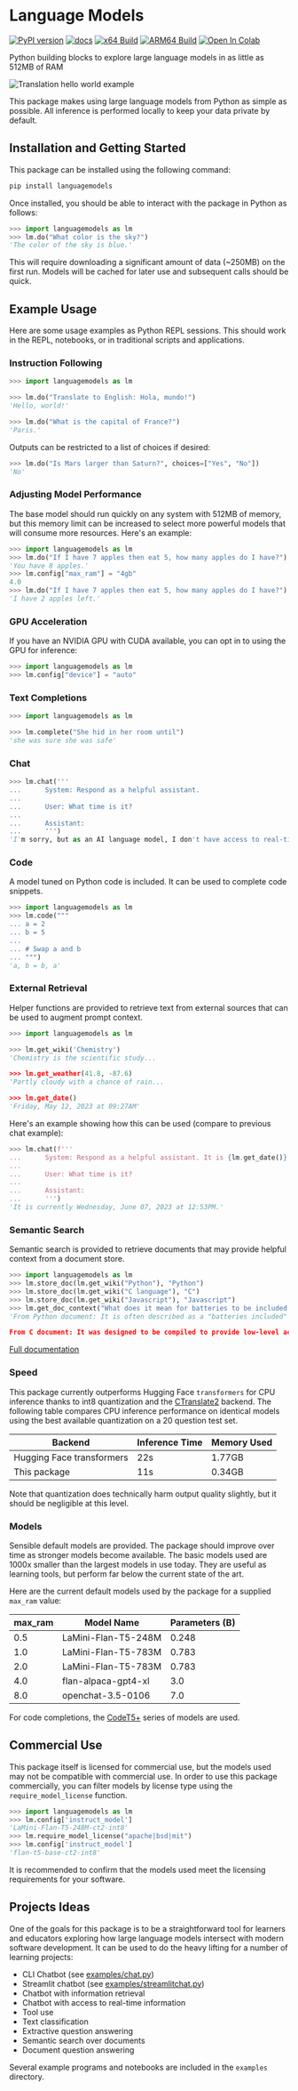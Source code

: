 Language Models
===============

[![PyPI version](https://badge.fury.io/py/languagemodels.svg)](https://badge.fury.io/py/languagemodels)
[![docs](https://img.shields.io/badge/docs-online-brightgreen)](https://languagemodels.netlify.app/)
[![x64 Build](https://github.com/jncraton/languagemodels/actions/workflows/build.yml/badge.svg)](https://github.com/jncraton/languagemodels/actions/workflows/build.yml)
[![ARM64 Build](https://github.com/jncraton/languagemodels/actions/workflows/pi.yml/badge.svg)](https://github.com/jncraton/languagemodels/actions/workflows/pi.yml)
[![Open In Colab](https://colab.research.google.com/assets/colab-badge.svg)](https://colab.research.google.com/github/jncraton/languagemodels/blob/master/examples/translate.ipynb)

Python building blocks to explore large language models in as little as 512MB of RAM

![Translation hello world example](media/hello.gif)

This package makes using large language models from Python as simple as possible. All inference is performed locally to keep your data private by default.

Installation and Getting Started
--------------------------------

This package can be installed using the following command:

```sh
pip install languagemodels
```

Once installed, you should be able to interact with the package in Python as follows:

```python
>>> import languagemodels as lm
>>> lm.do("What color is the sky?")
'The color of the sky is blue.'
```

This will require downloading a significant amount of data (~250MB) on the first run. Models will be cached for later use and subsequent calls should be quick.

Example Usage
-------------

Here are some usage examples as Python REPL sessions. This should work in the REPL, notebooks, or in traditional scripts and applications.

### Instruction Following

```python
>>> import languagemodels as lm

>>> lm.do("Translate to English: Hola, mundo!")
'Hello, world!'

>>> lm.do("What is the capital of France?")
'Paris.'
```

Outputs can be restricted to a list of choices if desired:

```python
>>> lm.do("Is Mars larger than Saturn?", choices=["Yes", "No"])
'No'
```

### Adjusting Model Performance

The base model should run quickly on any system with 512MB of memory, but this memory limit can be increased to select more powerful models that will consume more resources. Here's an example:

```python
>>> import languagemodels as lm
>>> lm.do("If I have 7 apples then eat 5, how many apples do I have?")
'You have 8 apples.'
>>> lm.config["max_ram"] = "4gb"
4.0
>>> lm.do("If I have 7 apples then eat 5, how many apples do I have?")
'I have 2 apples left.'
```

### GPU Acceleration

If you have an NVIDIA GPU with CUDA available, you can opt in to using the GPU for inference:

```python
>>> import languagemodels as lm
>>> lm.config["device"] = "auto"
```

### Text Completions

```python
>>> import languagemodels as lm

>>> lm.complete("She hid in her room until")
'she was sure she was safe'
```

### Chat

```python
>>> lm.chat('''
...      System: Respond as a helpful assistant.
...
...      User: What time is it?
...
...      Assistant:
...      ''')
'I'm sorry, but as an AI language model, I don't have access to real-time information. Please provide me with the specific time you are asking for so that I can assist you better.'
```

### Code

A model tuned on Python code is included. It can be used to complete code snippets.

```python
>>> import languagemodels as lm
>>> lm.code("""
... a = 2
... b = 5
...
... # Swap a and b
... """)
'a, b = b, a'
```

### External Retrieval

Helper functions are provided to retrieve text from external sources that can be used to augment prompt context.

```python
>>> import languagemodels as lm

>>> lm.get_wiki('Chemistry')
'Chemistry is the scientific study...

>>> lm.get_weather(41.8, -87.6)
'Partly cloudy with a chance of rain...

>>> lm.get_date()
'Friday, May 12, 2023 at 09:27AM'
```

Here's an example showing how this can be used (compare to previous chat example):

```python
>>> lm.chat(f'''
...      System: Respond as a helpful assistant. It is {lm.get_date()}
...
...      User: What time is it?
...
...      Assistant:
...      ''')
'It is currently Wednesday, June 07, 2023 at 12:53PM.'
```

### Semantic Search

Semantic search is provided to retrieve documents that may provide helpful context from a document store.

```python
>>> import languagemodels as lm
>>> lm.store_doc(lm.get_wiki("Python"), "Python")
>>> lm.store_doc(lm.get_wiki("C language"), "C")
>>> lm.store_doc(lm.get_wiki("Javascript"), "Javascript")
>>> lm.get_doc_context("What does it mean for batteries to be included in a language?")
'From Python document: It is often described as a "batteries included" language due to its comprehensive standard library.Guido van Rossum began working on Python in the late 1980s as a successor to the ABC programming language and first released it in 1991 as Python 0.9.

From C document: It was designed to be compiled to provide low-level access to memory and language constructs that map efficiently to machine instructions, all with minimal runtime support.'
```

[Full documentation](https://languagemodels.netlify.app/)

### Speed

This package currently outperforms Hugging Face `transformers` for CPU inference thanks to int8 quantization and the [CTranslate2](https://github.com/OpenNMT/CTranslate2) backend. The following table compares CPU inference performance on identical models using the best available quantization on a 20 question test set.

| Backend                   | Inference Time | Memory Used |
|---------------------------|----------------|-------------|
| Hugging Face transformers | 22s            | 1.77GB      |
| This package              | 11s            | 0.34GB      |

Note that quantization does technically harm output quality slightly, but it should be negligible at this level.

### Models

Sensible default models are provided. The package should improve over time as stronger models become available. The basic models used are 1000x smaller than the largest models in use today. They are useful as learning tools, but perform far below the current state of the art.

Here are the current default models used by the package for a supplied `max_ram` value:

| max_ram | Model Name            | Parameters (B)
| ------- | --------------------- | --------------
| 0.5     | LaMini-Flan-T5-248M   | 0.248
| 1.0     | LaMini-Flan-T5-783M   | 0.783
| 2.0     | LaMini-Flan-T5-783M   | 0.783
| 4.0     | flan-alpaca-gpt4-xl   | 3.0
| 8.0     | openchat-3.5-0106     | 7.0

For code completions, the [CodeT5+](https://arxiv.org/abs/2305.07922) series of models are used.

Commercial Use
--------------

This package itself is licensed for commercial use, but the models used may not be compatible with commercial use. In order to use this package commercially, you can filter models by license type using the `require_model_license` function.

```python
>>> import languagemodels as lm
>>> lm.config['instruct_model']
'LaMini-Flan-T5-248M-ct2-int8'
>>> lm.require_model_license("apache|bsd|mit")
>>> lm.config['instruct_model']
'flan-t5-base-ct2-int8'
```

It is recommended to confirm that the models used meet the licensing requirements for your software.

Projects Ideas
--------------

One of the goals for this package is to be a straightforward tool for learners and educators exploring how large language models intersect with modern software development. It can be used to do the heavy lifting for a number of learning projects:

- CLI Chatbot (see [examples/chat.py](examples/chat.py))
- Streamlit chatbot (see [examples/streamlitchat.py](examples/streamlitchat.py))
- Chatbot with information retrieval
- Chatbot with access to real-time information
- Tool use
- Text classification
- Extractive question answering
- Semantic search over documents
- Document question answering

Several example programs and notebooks are included in the `examples` directory.
